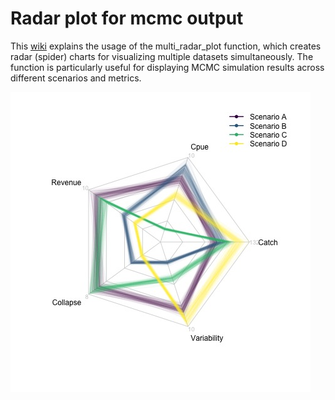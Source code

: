 # Radar plot for mcmc output
This [wiki](https://github.com/robertahrens/radar_plot_mcmc/wiki) explains the usage of the multi_radar_plot function, which creates radar (spider) charts for visualizing multiple datasets simultaneously. The function is particularly useful for displaying MCMC simulation results across different scenarios and metrics.

![](https://github.com/robertahrens/radar_plot_mcmc/blob/main/wiki_images/example_plot.jpg)
